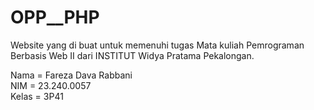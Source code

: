 # OPP__PHP
Website yang di buat untuk memenuhi tugas Mata kuliah Pemrograman Berbasis Web II dari INSTITUT Widya Pratama Pekalongan.


Nama = Fareza Dava Rabbani <br>
NIM = 23.240.0057 <br>
Kelas = 3P41 <br>

